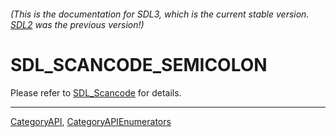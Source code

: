 ###### (This is the documentation for SDL3, which is the current stable version. [SDL2](https://wiki.libsdl.org/SDL2/) was the previous version!)
# SDL_SCANCODE_SEMICOLON

Please refer to [SDL_Scancode](SDL_Scancode) for details.

----
[CategoryAPI](CategoryAPI), [CategoryAPIEnumerators](CategoryAPIEnumerators)

